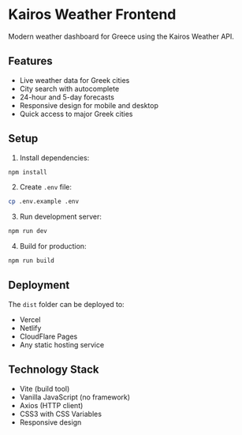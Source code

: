 # Kairos Weather Frontend

Modern weather dashboard for Greece using the Kairos Weather API.

## Features

- Live weather data for Greek cities
- City search with autocomplete
- 24-hour and 5-day forecasts
- Responsive design for mobile and desktop
- Quick access to major Greek cities

## Setup

1. Install dependencies:
```bash
npm install
```

2. Create `.env` file:
```bash
cp .env.example .env
```

3. Run development server:
```bash
npm run dev
```

4. Build for production:
```bash
npm run build
```

## Deployment

The `dist` folder can be deployed to:
- Vercel
- Netlify
- CloudFlare Pages
- Any static hosting service

## Technology Stack

- Vite (build tool)
- Vanilla JavaScript (no framework)
- Axios (HTTP client)
- CSS3 with CSS Variables
- Responsive design
